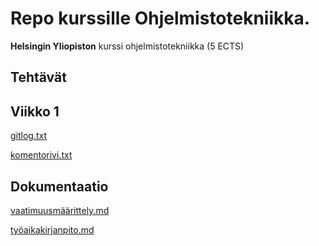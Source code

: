 # Repo kurssille Ohjelmistotekniikka.

**Helsingin Yliopiston** kurssi ohjelmistotekniikka (5 ECTS)

## Tehtävät

## Viikko 1

[gitlog.txt](/laskarit/viikko1/gitlog.txt)

[komentorivi.txt](/laskarit/viikko1/komentorivi.txt)

## Dokumentaatio

[vaatimuusmäärittely.md](/dokumentaatio/vaatimusm%C3%A4%C3%A4rittely.md)

[työaikakirjanpito.md](/dokumentaatio/ty%C3%B6aikakirjanpito.md)